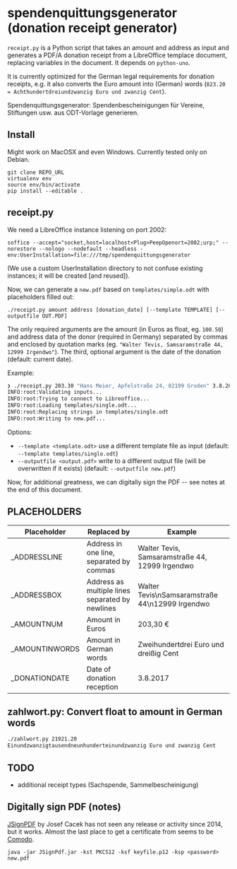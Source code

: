 # spendenquittungsgenerator (donation receipt generator)

`receipt.py` is a Python script that takes an amount and address as input and generates a PDF/A donation receipt from a LibreOffice templace document, replacing variables in the document. It depends on ``python-uno``.

It is currently optimized for the German legal requirements for donation receipts, e.g. it also converts the Euro amount into (German) words (`823.20 = Achthundertdreiundzwanzig Euro und zwanzig Cent`).

Spendenquittungsgenerator: Spendenbescheinigungen für Vereine, Stiftungen usw. aus ODT-Vorlage generieren.

## Install

Might work on MacOSX and even Windows. Currently tested only on Debian.

    git clone REPO_URL
    virtualenv env
    source env/bin/activate
    pip install --editable .
    
## receipt.py

We need a LibreOffice instance listening on port 2002:

    soffice --accept="socket,host=localhost<Plug>PeepOpenort=2002;urp;" --norestore --nologo --nodefault --headless -env:UserInstallation=file:///tmp/spendenquittungsgenerator

(We use a custom UserInstallation directory to not confuse existing instances; it will be created [and reused]).

Now, we can generate a `new.pdf` based on `templates/simple.odt` with placeholders filled out:

    ./receipt.py amount address [donation_date] [--template TEMPLATE] [--outputfile OUT.PDF]

The only required arguments are the amount (in Euros as float, eg. `100.50`) and address data of the donor (required in Germany) separated by commas and enclosed by quotation marks (eg. `"Walter Tevis, Samsaramstraße 44, 12999 Irgendwo"`). The third, optional argument is the date of the donation (default: current date).

Example:

```bash
❯ ./receipt.py 203.30 "Hans Meier, Apfelstraße 24, 02199 Groden" 3.8.2017          
INFO:root:Validating inputs...
INFO:root:Trying to connect to Libreoffice...
INFO:root:Loading templates/single.odt...
INFO:root:Replacing strings in templates/single.odt
INFO:root:Writing to new.pdf...
```

Options:

* ``--template <template.odt>`` use a different template file as input (default: ``--template templates/single.odt``)
* ``--outputfile <output.pdf>`` write to a different output file (will be overwritten if it exists) (default: ``--outputfile new.pdf``)

Now, for additional greatness, we can digitally sign the PDF -- see notes at the end of this document.

## PLACEHOLDERS

Placeholder | Replaced by | Example
--- | --- | ---
_ADDRESSLINE | Address in one line, separated by commas | Walter Tevis, Samsaramstraße 44, 12999 Irgendwo
_ADDRESSBOX | Address as multiple lines separated by newlines | Walter Tevis\nSamsaramstraße 44\n12999 Irgendwo
_AMOUNTNUM | Amount in Euros | 203,30 €
_AMOUNTINWORDS | Amount in German words | Zweihundertdrei Euro und dreißig Cent
_DONATIONDATE | Date of donation reception | 3.8.2017

## zahlwort.py: Convert float to amount in German words

```bash
./zahlwort.py 21921.20                                                         
Einundzwanzigtausendneunhunderteinundzwanzig Euro und zwanzig Cent
```

## TODO

* additional receipt types (Sachspende, Sammelbescheinigung)

## Digitally sign PDF (notes)

[JSignPDF](http://jsignpdf.sourceforge.net/) by Josef Cacek has not seen any release or activity since 2014, but it works. Almost the last place to get a certificate from seems to be [Comodo](https://www.comodo.com/home/email-security/free-email-certificate.php).

    java -jar JSignPdf.jar -kst PKCS12 -ksf keyfile.p12 -ksp <password> new.pdf
